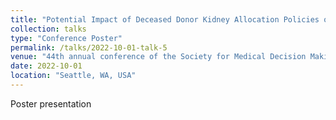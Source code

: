 ```yaml
---
title: "Potential Impact of Deceased Donor Kidney Allocation Policies on Older Transplant Candidates: A Modeling Study"
collection: talks
type: "Conference Poster"
permalink: /talks/2022-10-01-talk-5
venue: "44th annual conference of the Society for Medical Decision Making"
date: 2022-10-01
location: "Seattle, WA, USA"
---
```


Poster presentation
